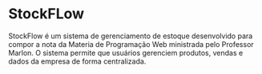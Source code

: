 # StockFLow
StockFlow é um sistema de gerenciamento de estoque desenvolvido para compor a nota da Materia de Programação Web ministrada pelo Professor Marlon. O sistema permite que usuários gerenciem produtos, vendas e dados da empresa de forma centralizada.
